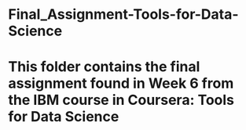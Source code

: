 # Final_Assignment-Tools-for-Data-Science
# This folder contains the final assignment found in Week 6 from the IBM course in Coursera: Tools for Data Science
